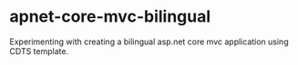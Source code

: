 # apnet-core-mvc-bilingual
Experimenting with creating a bilingual asp.net core mvc application using CDTS template.

